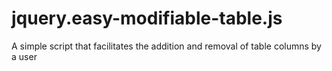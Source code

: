 jquery.easy-modifiable-table.js
===============================

A simple script that facilitates the addition and removal of table columns by a user